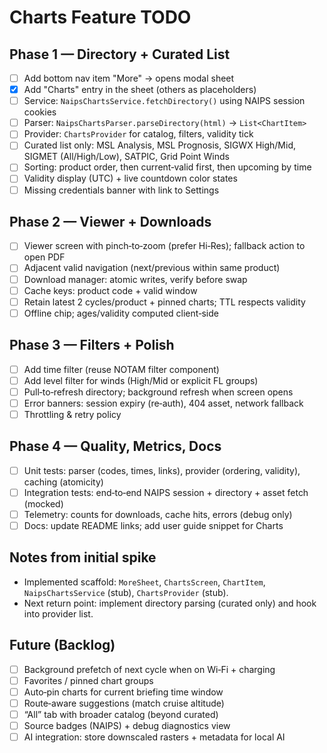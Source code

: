 # Charts Feature TODO

## Phase 1 — Directory + Curated List
- [ ] Add bottom nav item "More" → opens modal sheet
- [x] Add "Charts" entry in the sheet (others as placeholders)
- [ ] Service: `NaipsChartsService.fetchDirectory()` using NAIPS session cookies
- [ ] Parser: `NaipsChartsParser.parseDirectory(html)` → `List<ChartItem>`
- [ ] Provider: `ChartsProvider` for catalog, filters, validity tick
- [ ] Curated list only: MSL Analysis, MSL Prognosis, SIGWX High/Mid, SIGMET (All/High/Low), SATPIC, Grid Point Winds
- [ ] Sorting: product order, then current‑valid first, then upcoming by time
- [ ] Validity display (UTC) + live countdown color states
- [ ] Missing credentials banner with link to Settings

## Phase 2 — Viewer + Downloads
- [ ] Viewer screen with pinch‑to‑zoom (prefer Hi‑Res); fallback action to open PDF
- [ ] Adjacent valid navigation (next/previous within same product)
- [ ] Download manager: atomic writes, verify before swap
- [ ] Cache keys: product code + valid window
- [ ] Retain latest 2 cycles/product + pinned charts; TTL respects validity
- [ ] Offline chip; ages/validity computed client‑side

## Phase 3 — Filters + Polish
- [ ] Add time filter (reuse NOTAM filter component)
- [ ] Add level filter for winds (High/Mid or explicit FL groups)
- [ ] Pull‑to‑refresh directory; background refresh when screen opens
- [ ] Error banners: session expiry (re‑auth), 404 asset, network fallback
- [ ] Throttling & retry policy

## Phase 4 — Quality, Metrics, Docs
- [ ] Unit tests: parser (codes, times, links), provider (ordering, validity), caching (atomicity)
- [ ] Integration tests: end‑to‑end NAIPS session + directory + asset fetch (mocked)
- [ ] Telemetry: counts for downloads, cache hits, errors (debug only)
- [ ] Docs: update README links; add user guide snippet for Charts

## Notes from initial spike
- Implemented scaffold: `MoreSheet`, `ChartsScreen`, `ChartItem`, `NaipsChartsService` (stub), `ChartsProvider` (stub).
- Next return point: implement directory parsing (curated only) and hook into provider list.

## Future (Backlog)
- [ ] Background prefetch of next cycle when on Wi‑Fi + charging
- [ ] Favorites / pinned chart groups
- [ ] Auto‑pin charts for current briefing time window
- [ ] Route‑aware suggestions (match cruise altitude)
- [ ] “All” tab with broader catalog (beyond curated)
- [ ] Source badges (NAIPS) + debug diagnostics view
- [ ] AI integration: store downscaled rasters + metadata for local AI

